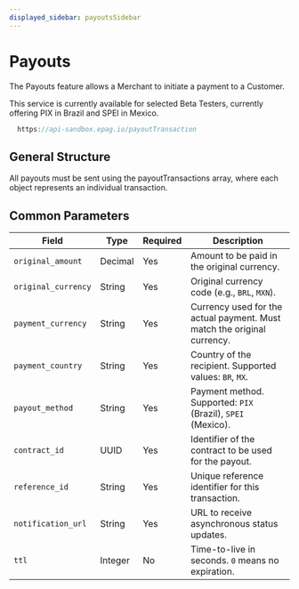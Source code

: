 ```yaml
---
displayed_sidebar: payoutsSidebar
---
```


# Payouts

The Payouts feature allows a Merchant to initiate a payment to a Customer.

This service is currently available for selected Beta Testers, currently offering PIX in Brazil and SPEI in Mexico.

```jsx
  https://api-sandbox.epag.io/payoutTransaction
```

## General Structure

All payouts must be sent using the payoutTransactions array, where each object represents an individual transaction.

## Common Parameters

| Field              | Type     | Required | Description |
|--------------------|----------|----------|-------------|
| `original_amount`  | Decimal  | Yes      | Amount to be paid in the original currency. |
| `original_currency`| String   | Yes      | Original currency code (e.g., `BRL`, `MXN`). |
| `payment_currency` | String   | Yes      | Currency used for the actual payment. Must match the original currency. |
| `payment_country`  | String   | Yes      | Country of the recipient. Supported values: `BR`, `MX`. |
| `payout_method`    | String   | Yes      | Payment method. Supported: `PIX` (Brazil), `SPEI` (Mexico). |
| `contract_id`      | UUID     | Yes      | Identifier of the contract to be used for the payout. |
| `reference_id`     | String   | Yes      | Unique reference identifier for this transaction. |
| `notification_url` | String   | Yes      | URL to receive asynchronous status updates. |
| `ttl`              | Integer  | No       | Time-to-live in seconds. `0` means no expiration. |